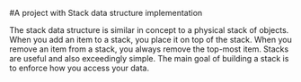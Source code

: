 #A project with Stack data structure implementation

The stack data structure is similar in concept to a physical stack of objects. When you add an item to a stack, you place it on top of the stack. When you remove an item from a stack, you always remove the top-most item. Stacks are useful and also exceedingly simple. The main goal of building a stack is to enforce how you access your data.
